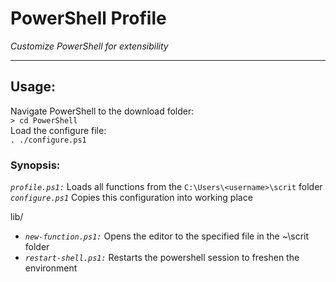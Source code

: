 # PowerShell Profile  
_Customize PowerShell for extensibility_  

---  

## Usage:  
Navigate PowerShell to the download folder:  
`> cd PowerShell`  
Load the configure file:  
`. ./configure.ps1`

### Synopsis:  
_`profile.ps1:`_ Loads all functions from the `C:\Users\<username>\scrit` folder  
_`configure.ps1`_ Copies this configuration into working place  

lib/  
- _`new-function.ps1:`_ Opens the editor to the specified file in the ~\scrit folder  
- _`restart-shell.ps1:`_ Restarts the powershell session to freshen the environment  
